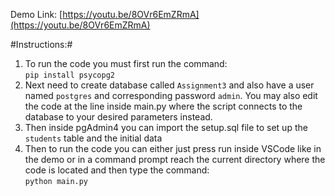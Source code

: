 Demo Link: [https://youtu.be/8OVr6EmZRmA](https://youtu.be/8OVr6EmZRmA) <br>

#Instructions:#
1. To run the code you must first run the command: <br> ````pip install psycopg2```` <br>
2. Next need to create database called ````Assignment3```` and also have a user named ````postgres```` and corresponding password ````admin````. You may also edit the code at the line inside main.py where the script connects to the database to your desired parameters instead.
3. Then inside pgAdmin4 you can import the setup.sql file to set up the ````students```` table and the initial data
4. Then to run the code you can either just press run inside VSCode like in the demo or in a command prompt reach the current directory where the code is located and then type the command: <br> ````python main.py````
